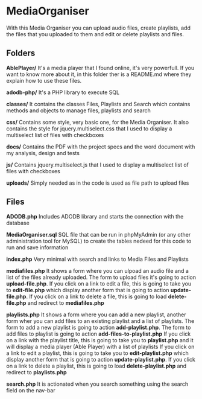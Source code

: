 # MediaOrganiser #

With this Media Organiser you can upload audio files, create playlists, add the files that you uploaded to them and edit or delete playlists and files.


## Folders ##

**AblePlayer/**
It's a media player that I found online, it's very powerfull. If you want to know more about it, in this folder ther is a README.md where they explain how to use these files.


**adodb-php/**
It's a PHP library to execute SQL


**classes/**
It contains the classes Files, Playlists and Search which contains methods and objects to manage files, playlists and search


**css/**
Contains some style, very basic one, for the Media Organiser. It also contains the style for jquery.multiselect.css that I used to display a multiselect list of files with checkboxes


**docs/**
Contains the PDF with the project specs and the word document with my analysis, design and tests


**js/**
Contains jquery.multiselect.js that I used to display a multiselect list of files with checkboxes


**uploads/**
Simply needed as in the code is used as file path to upload files



## Files ##

**ADODB.php**
Includes ADODB library and starts the connection with the database

**MediaOrganiser.sql**
SQL file that can be run in phpMyAdmin (or any other administration tool for MySQL) to create the tables nedeed for this code to run and save information

**index.php**
Very minimal with search and links to Media Files and Playlists

**mediafiles.php**
It shows a form where you can ulpoad an audio file and a list of the files already uploaded. The form to upload files it's going to action **upload-file.php**. 
If you click on a link to edit a file, this is going to take you to **edit-file.php** which display another form that is going to action **update-file.php**. 
If you click on a link to delete a file, this is going to load **delete-file.php** and redirect to **mediafiles.php**

**playlists.php**
It shows a form where you can add a new playlist, another form wher you can add files to an existing playlist and a list of playlists. 
The form to add a new playlist is going to action **add-playlist.php**. The form to add files to playlist is going to action **add-files-to-playlist.php**
If you click on a link with the playlist title, this is going to take you to **playlist.php** and it will display a media player (Able Player) with a list of playlists
If you click on a link to edit a playlist, this is going to take you to **edit-playlist.php** which display another form that is going to action **update-playlist.php**. 
If you click on a link to delete a playlist, this is going to load **delete-playlist.php** and redirect to **playlists.php**

**search.php**
It is actionated when you search something using the search field on the nav-bar

